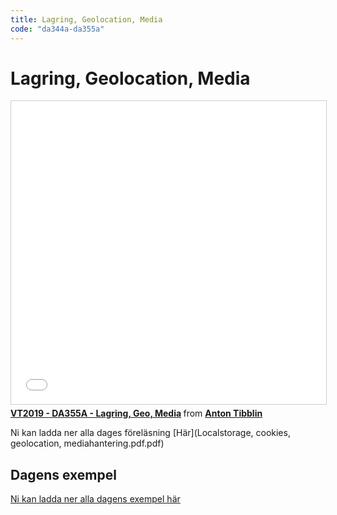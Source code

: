 ```yaml
---
title: Lagring, Geolocation, Media
code: "da344a-da355a"
---
```


# Lagring, Geolocation, Media

<iframe src="//www.slideshare.net/slideshow/embed_code/key/Jc18HEDnYqGGNp" width="595" height="485" frameborder="0" marginwidth="0" marginheight="0" scrolling="no" style="border:1px solid #CCC; border-width:1px; margin-bottom:5px; max-width: 100%;" allowfullscreen> </iframe> <div style="margin-bottom:5px"> <strong> <a href="//www.slideshare.net/AntonTibblin/vt2019-da355a-lagring-geo-media" title="VT2019 - DA355A - Lagring, Geo, Media" target="_blank">VT2019 - DA355A - Lagring, Geo, Media</a> </strong> from <strong><a href="https://www.slideshare.net/AntonTibblin" target="_blank">Anton Tibblin</a></strong> </div>

Ni kan ladda ner alla dages föreläsning [Här](Localstorage, cookies, geolocation, mediahantering.pdf.pdf)

## Dagens exempel

[Ni kan ladda ner alla dagens exempel här](LocalStorage-Geo-Media.zip)
